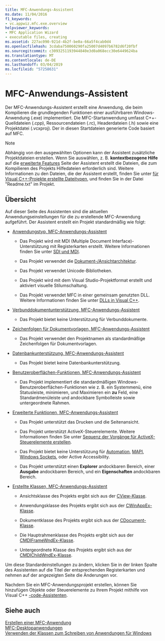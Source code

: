 ```yaml
---
title: MFC-Anwendungs-Assistent
ms.date: 11/04/2016
f1_keywords:
- vc.appwiz.mfc.exe.overview
helpviewer_keywords:
- MFC Application Wizard
- executable files, creating
ms.assetid: 227ac090-921d-4b2f-be0a-66a5f4cab0d4
ms.openlocfilehash: 3cdaba750060290fa25007d4097b6782d6f20fbf
ms.sourcegitcommit: c3093251193944840e3d0a068ecc30e6449624ba
ms.translationtype: MT
ms.contentlocale: de-DE
ms.lasthandoff: 03/04/2019
ms.locfileid: "57258631"
---
```

# <a name="mfc-application-wizard"></a>MFC-Anwendungs-Assistent

Der MFC-Anwendungs-Assistent erstellt eine Anwendung, die beim Kompilieren die grundlegenden Funktionen einer ausführbaren Windows-Anwendung (.exe) implementiert. Die MFC-Startanwendung umfasst C++-Quelldateien (.cpp), Ressourcendateien (.rc), Headerdateien (.h) sowie eine Projektdatei (.vcxproj). Der in diesen Startdateien generierte Code basiert auf MFC.

> [!NOTE]
>  Abhängig von den ausgewählten Optionen kann der Assistent zusätzliche Projektdateien erstellen. Wenn Sie auswählen, z. B. **kontextbezogene Hilfe** auf die [erweiterte Features](../../mfc/reference/advanced-features-mfc-application-wizard.md) Seite der Assistent erstellt die Dateien, die zum Kompilieren des Projekts Hilfedateien erforderlich sind. Weitere Informationen zu den Dateien, die der Assistent erstellt, finden Sie unter [für Visual C++-Projekte erstellte Dateitypen](../../ide/file-types-created-for-visual-cpp-projects.md), und finden Sie in der Datei "Readme.txt" im Projekt.

## <a name="overview"></a>Übersicht

Auf dieser Seite des Assistenten sind die aktuellen Anwendungseinstellungen für die zu erstellende MFC-Anwendung aufgeführt. Der Assistent erstellt ein Projekt standardmäßig wie folgt:

- [Anwendungstyp, MFC-Anwendungs-Assistent](../../mfc/reference/application-type-mfc-application-wizard.md)

   - Das Projekt wird mit MDI (Multiple Document Interface)-Unterstützung mit Registerkarten erstellt. Weitere Informationen finden Sie unter [SDI und MDI](../../mfc/sdi-and-mdi.md).

   - Das Projekt verwendet die [Dokument-/Ansichtarchitektur](../../mfc/document-view-architecture.md).

   - Das Projekt verwendet Unicode-Bibliotheken.

   - Das Projekt wird mit dem Visual Studio-Projektformat erstellt und aktiviert visuelle Stilumschaltung.

   - Das Projekt verwendet MFC in einer gemeinsam genutzten DLL. Weitere Informationen finden Sie unter [DLLs in Visual C++](../../build/dlls-in-visual-cpp.md).

- [Verbunddokumentunterstützung, MFC-Anwendungs-Assistent](../../mfc/reference/compound-document-support-mfc-application-wizard.md)

   - Das Projekt bietet keine Unterstützung für Verbunddokumente.

- [Zeichenfolgen für Dokumentvorlagen, MFC-Anwendungs-Assistent](../../mfc/reference/document-template-strings-mfc-application-wizard.md)

   - Das Projekt verwendet den Projektnamen als standardmäßige Zeichenfolgen für Dokumentvorlagen.

- [Datenbankunterstützung, MFC-Anwendungs-Assistent](../../mfc/reference/database-support-mfc-application-wizard.md)

   - Das Projekt bietet keine Datenbankunterstützung.

- [Benutzeroberflächen-Funktionen, MFC-Anwendungs-Assistent](../../mfc/reference/user-interface-features-mfc-application-wizard.md)

   - Das Projekt implementiert die standardmäßigen Windows-Benutzeroberflächen-Funktionen wie z. B. ein Systemmenü, eine Statusleiste, minimieren, und Maximieren ein **zu** Feld, eine Standardmenüleiste und andockbare Symbolleiste sowie untergeordnete Rahmen.

- [Erweiterte Funktionen, MFC-Anwendungs-Assistent](../../mfc/reference/advanced-features-mfc-application-wizard.md)

   - Das Projekt unterstützt das Drucken und die Seitenansicht.

   - Das Projekt unterstützt ActiveX-Steuerelemente. Weitere Informationen finden Sie unter [Sequenz der Vorgänge für ActiveX-Steuerelemente erstellen](../../mfc/sequence-of-operations-for-creating-activex-controls.md).

   - Das Projekt bietet keine Unterstützung für [Automation](../../mfc/automation.md), [MAPI](../../mfc/mapi-support-in-mfc.md), [Windows Sockets](../../mfc/windows-sockets-in-mfc.md), oder Active Accessibility.

   - Das Projekt unterstützt einen **Explorer** andockbaren Bereich, einer **Ausgabe** andockbaren Bereich, und ein **Eigenschaften** andockbaren Bereich.

- [Erstellte Klassen, MFC-Anwendungs-Assistent](../../mfc/reference/generated-classes-mfc-application-wizard.md)

   - Ansichtsklasse des Projekts ergibt sich aus der [CView-Klasse](../../mfc/reference/cview-class.md).

   - Anwendungsklasse des Projekts ergibt sich aus der [CWinAppEx-Klasse](../../mfc/reference/cwinappex-class.md).

   - Dokumentklasse des Projekts ergibt sich aus der [CDocument-Klasse](../../mfc/reference/cdocument-class.md).

   - Die Hauptrahmenklasse des Projekts ergibt sich aus der [CMDIFrameWndEx-Klasse](../../mfc/reference/cmdiframewndex-class.md).

   - Untergeordnete Klasse des Projekts ergibt sich aus der [CMDIChildWndEx-Klasse](../../mfc/reference/cmdichildwndex-class.md).

Um diese Standardeinstellungen zu ändern, klicken Sie in der linken Spalte des Assistenten auf die Titel der entsprechenden Registerkarten und nehmen auf der angezeigten Seite die Änderungen vor.

Nachdem Sie ein MFC-Anwendungsprojekt erstellen, können Sie hinzufügen Objekte oder Steuerelemente zu Ihrem Projekt mithilfe von Visual C++ [-code-Assistenten](../../ide/adding-functionality-with-code-wizards-cpp.md).

## <a name="see-also"></a>Siehe auch

[Erstellen einer MFC-Anwendung](../../mfc/reference/creating-an-mfc-application.md)<br/>
[MFC-Desktopanwendungen](../../mfc/mfc-desktop-applications.md)<br/>
[Verwenden der Klassen zum Schreiben von Anwendungen für Windows](../../mfc/using-the-classes-to-write-applications-for-windows.md)
